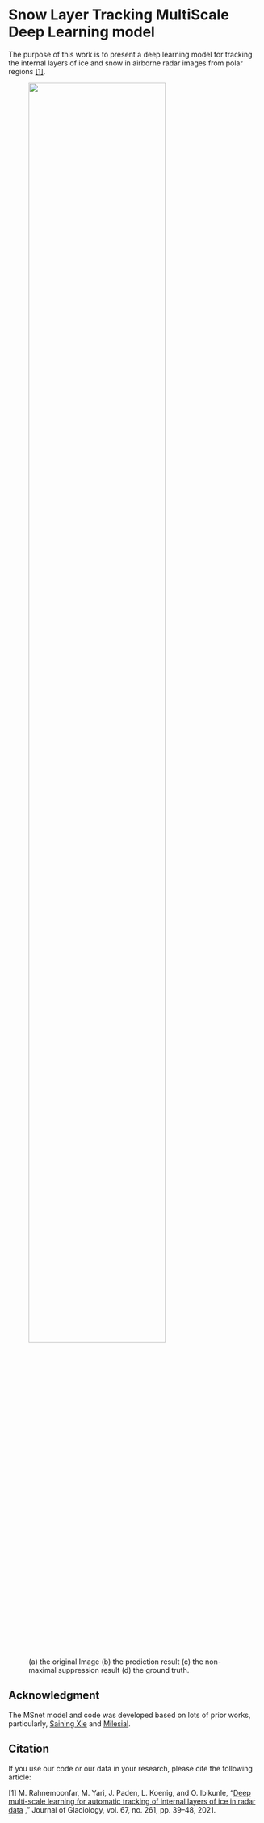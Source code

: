 # Snow Layer Tracking MultiScale Deep Learning model
The purpose of this work is to present a deep learning model for tracking the internal layers of ice and snow in airborne radar images from polar regions [[1]](#1).

<figure>
    <img src="http://yari.is.umbc.edu/images/fig4.png" width=80%>
    <figcaption>  (a) the original Image (b) the prediction result (c) the non-maximal suppression
result (d) the ground truth. </figcaption>
</figure>


## Acknowledgment 
The MSnet model and code was developed based on lots of prior works, particularly, [Saining Xie](https://github.com/s9xie/hed) and [Milesial](https://github.com/milesial/Pytorch-UNet).

## Citation 
If you use our code or our data in your research, please cite the following article:

<a id="1">[1]</a> 
M. Rahnemoonfar, M. Yari, J. Paden, L. Koenig, and O. Ibikunle, “[Deep multi-scale learning for automatic tracking of internal layers of ice in radar data](https://doi.org/10.1017/jog.2020.80) ,” Journal of Glaciology, vol. 67, no. 261, pp. 39–48, 2021.
